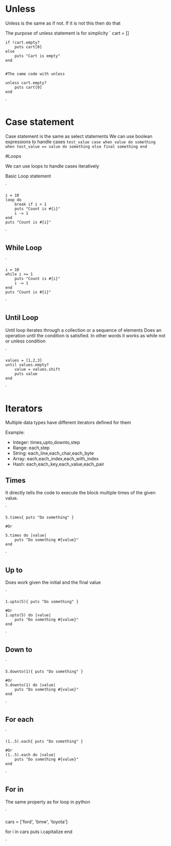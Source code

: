 # Unless

Unless is the same as if not. If it is not this then do that

The purpose of unless statement is for simplicity
`
    cart = []

    if !cart.empty?
        puts cart[0]
    else
        puts "Cart is empty"
    end


    #The same code with unless

    unless cart.empty?
        puts cart[0]
    end

`

# Case statement

Case statement is the same as select statements
We can use boolean expressions to handle cases
`
    test_value
    case
    when value
        do something
    when test_value == value
        do something
    else
        final something
    end
`

#Loops

We can use loops to handle cases iteratively


Basic Loop statement

`

    i = 10
    loop do
        break if i < 1
        puts "Count is #{i}"
        i -= 1
    end
    puts "Count is #{i}"
`

## While Loop

`

    i = 10
    while i >= 1
        puts "Count is #{i}"
        i -= 1
    end
    puts "Count is #{i}"
`

## Until Loop


Until loop iterates through a collection or a sequence of elements
Does an operation until the condition is satisfied. In other words it works as while not or unless condition

`

    values = [1,2,3]
    until values.empty?
        value = values.shift
        puts value
    end
`

# Iterators

Multiple data types have different iterators defined for them

Example:
- Integer: times,upto,downto,step
- Range: each,step
- String: each_line,each_char,each_byte
- Array: each,each_index,each_with_index
- Hash: each,each_key,each_value,each_pair

## Times

It directly tells the code to execute the block multiple times of the given value.

` 

    5.times{ puts "Do something" }
    
    #Or

    5.times do |value|
        puts "Do something #{value}"
    end
`



## Up to

Does work given the initial and the final value

` 

    1.upto(5){ puts "Do something" }
    
    #Or
    1.upto(5) do |value|
        puts "Do something #{value}"
    end
`

## Down to

` 

    5.downto(1){ puts "Do something" }
    
    #Or
    5.downto(1) do |value|
        puts "Do something #{value}"
    end
`
  
## For each


` 

    (1..5).each{ puts "Do something" }
    
    #Or
    (1..5).each do |value|
        puts "Do something #{value}"
    end
`

## For in

The same property as for loop in python

` 

cars = ['ford', 'bmw', 'toyota']

for i in cars
    puts i.capitalize
end

`
